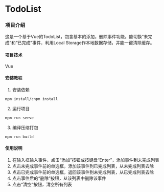 
# TodoList

### 项目介绍
这是一个基于Vue的TodoList，包含基本的添加，删除事件功能，能切换“未完成”和“已完成”事件，利用Local Storage作本地数据存储，并能一键清除缓存。

#### 项目技术
Vue

#### 安装教程
1. 安装依赖
```
npm install/cnpm install
```
2. 运行项目
```
npm run serve
```
3. 编译压缩打包
```
npm run build
```

#### 使用说明

1. 在输入框输入事件，点击“添加”按钮或按键盘“Enter”，添加事件到未完成列表
2. 点击未完成事件前的单选框，添加该事件到已完成列表，从未完成列表去除
3. 点击已完成事件前的单选框，返回该事件到未完成列表，从已完成列表去除
4. 点击事件后的“删除”按钮，从该列表中删除该事件
5. 点击“清空”按钮，清空所有列表
